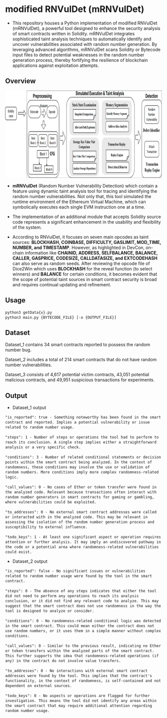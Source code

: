 # modified RNVulDet (mRNVulDet)

- This repository houses a Python implementation of modified RNVulDet (mRNVulDet), a powerful tool designed to enhance the security analysis of smart contracts written in Solidity. mRNVulDet integrates sophisticated taint analysis techniques to automatically identify and uncover vulnerabilities associated with random number generation. By leveraging advanced algorithms, mRNVulDet scans Solidity or Bytecode input files to detect potential weaknesses in the random number generation process, thereby fortifying the resilience of blockchain applications against exploitation attempts.


## Overview
<div align=center><img width="880" height="280" src="./figs/improved.png"/></div>

- **mRNVulDet** (Random Number Vulnerability Detection) which contain a feature using dynamic taint analysis tool for tracing and identifying the random number vulnerabilities. Not only that, this tool simulated the runtime environment of the Ethereum Virtual Machine, which can symbolically executes each single EVM instruction one at a time.

- The implementation of an additional module that accepts Solidity source code represents a significant enhancement in the usability and flexibility of the system.
  
- According to RNVulDet, it focuses on seven main opcodes as taint sources: **BLOCKHASH, COINBASE, DIFFICULTY, GASLIMIT, MOD_TIME, NUMBER, and TIMESTAMP**. However, as highlighted in DevCon, on-chain information like **CHAINID, ADDRESS, SELFBALANCE, BALANCE, CALLER, GASPRICE, CODESIZE, CALLDATASIZE, and EXTCODEHASH** can also serve as random seeds. After reviewing the opcode file of Dice2Win which uses **BLOCKHASH** for the reveal function (to select winners) and **BALANCE** for certain conditions, it becomes evident that the scope of potential taint sources in smart contract security is broad and requires continual updating and refinement.

## Usage

```
python3 getData{x}.py
python3 main.py {BYTECODE_FILE} [-o {OUTPUT_FILE}]
```

## Dataset
Dataset\_1 contains 34 smart contracts reported to possess the random number bug.

Dataset\_2 includes a total of 214 smart contracts that do not have random number vulnerabilities.

Dataset\_3 consists of 4,617 potential victim contracts, 43,051 potential malicious contracts, and 49,951 suspicious transactions for experiments.

## Output
- Dataset_1 output
```
"is_reported": true - Something noteworthy has been found in the smart contract and reported. Implies a potential vulnerability or issue related to random number usage.

"steps": 1 - Number of steps or operations the tool had to perform to reach its conclusion. A single step implies either a straightforward analysis or a very specific check.

"conditions": 3 - Number of related conditional statements or decision points within the smart contract being analyzed. In the context of randomness, these conditions may involve the use or validation of random numbers. More conditions imply more complex randomness-related logic.

"call_values": 0 - No cases of Ether or token transfer were found in the analyzed code. Relevant because transactions often interact with random number generators in smart contracts for gaming or gambling, where vulnerabilities could be exploited.

"to_addresses": 0 - No external smart contract addresses were called or interacted with in the analyzed code. This may be relevant in assessing the isolation of the random number generation process and susceptibility to external influence.

"todo_keys": 1 - At least one significant aspect or operation requires attention or further analysis. It may imply an undiscovered pathway in the code or a potential area where randomness-related vulnerabilities could exist.

```
- Dataset_2 output
```
"is_reported": false - No significant issues or vulnerabilities related to random number usage were found by the tool in the smart contract.

"steps": 0 - The absence of any steps indicates that either the tool did not need to perform any operations to reach its analysis conclusion, or it did not find any relevant code to analyze. This may suggest that the smart contract does not use randomness in the way the tool is designed to analyze or consider.

"conditions": 0 - No randomness-related conditional logic was detected in the smart contract. This could mean either the contract does not use random numbers, or it uses them in a simple manner without complex conditions.

"call_values": 0 - Similar to the previous result, indicating no Ether or token transfers within the analyzed parts of the smart contract. This further supports the idea that randomness-related operations (if any) in the contract do not involve value transfers.

"to_addresses": 0 - No interactions with external smart contract addresses were found by the tool. This implies that the contract's functionality, in the context of randomness, is self-contained and not dependent on external sources.

"todo_keys": 0 - No aspects or operations are flagged for further investigation. This means the tool did not identify any areas within the smart contract that may require additional attention regarding random number usage.

```
